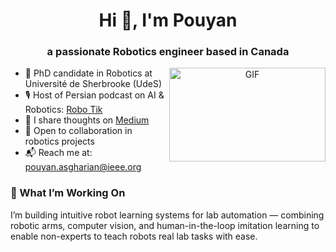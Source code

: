 <h1 align="center">Hi 👋, I'm Pouyan </h1>
<h3 align="center">a passionate Robotics engineer based in Canada</h3>

<a target="_blank" align="center">
  <img align="right" top="500" height="150" width="250" alt="GIF" src="https://media.giphy.com/media/v1.Y2lkPTc5MGI3NjExbmdjYTVwZGNpcmVzcnQ3enk2eGpkNGFkcm4yY3Y0ZW1vanF3cGowciZlcD12MV9pbnRlcm5hbF9naWZfYnlfaWQmY3Q9Zw/Zx0Ploq51axjKTZzgZ/giphy.gif">
</a>

- 🤖 PhD candidate in Robotics at Université de Sherbrooke (UdeS)   
- 🎙️ Host of Persian podcast on AI & Robotics: [Robo Tik](https://rss.com/podcasts/robo-tik/)  
- 📝 I share thoughts on [Medium](https://medium.com/@pouyan-asg)  
- 🤝 Open to collaboration in robotics projects  
- 📬 Reach me at: [pouyan.asgharian@ieee.org](mailto:pouyan.asgharian@ieee.org)

### 🔬 What I’m Working On
I’m building intuitive robot learning systems for lab automation — combining robotic arms, computer vision, and human-in-the-loop imitation learning to enable non-experts to teach robots real lab tasks with ease.
